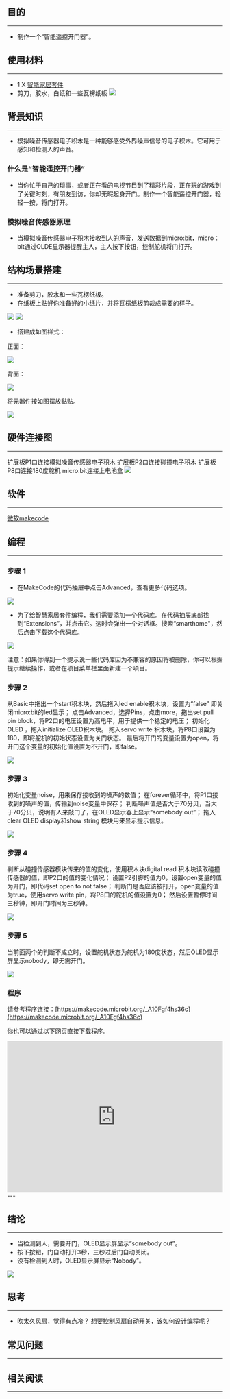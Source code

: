 ## 目的
---

- 制作一个“智能遥控开门器”。

## 使用材料
---

- 1 X [智能家居套件](https://www.elecfreaks.com/estore/elecfreaks-micro-bit-smart-home-kit-with-micro-bit-board.html)
- 剪刀，胶水，白纸和一些瓦楞纸板
![](https://i.imgur.com/NKJyemH.jpg)

## 背景知识
---

- 模拟噪音传感器电子积木是一种能够感受外界噪声信号的电子积木。它可用于感知和检测人的声音。


### 什么是“智能遥控开门器”

- 当你忙于自己的琐事，或者正在看的电视节目到了精彩片段，正在玩的游戏到了关键时刻，有朋友到访，你却无暇起身开门。制作一个智能遥控开门器，轻轻一按，将门打开。

### 模拟噪音传感器原理

- 当模拟噪音传感器电子积木接收到人的声音，发送数据到micro:bit，micro：bit通过OLDE显示器提醒主人，主人按下按钮，控制舵机将门打开。


## 结构场景搭建
---

- 准备剪刀，胶水和一些瓦楞纸板。
- 在纸板上贴好你准备好的小纸片，并将瓦楞纸板剪裁成需要的样子。

![](https://i.imgur.com/CKIwMbh.jpg)
![](https://i.imgur.com/Svav9XC.jpg)
- 搭建成如图样式：

正面：

![](https://i.imgur.com/cHJ6Tup.jpg)


背面：

![](https://i.imgur.com/oTuc2q4.jpg)

将元器件按如图摆放黏贴。

![](https://i.imgur.com/ztjY4AQ.jpg)


## 硬件连接图
---
扩展板P1口连接模拟噪音传感器电子积木
扩展板P2口连接碰撞电子积木
扩展板P8口连接180度舵机
micro:bit连接上电池盒
![](https://i.imgur.com/p6ZtIJS.jpg)

## 软件
---
[微软makecode](https://makecode.microbit.org/#)
 

## 编程
---
### 步骤 1
- 在MakeCode的代码抽屉中点击Advanced，查看更多代码选项。

![](https://i.imgur.com/2qCyzQ7.png)

- 为了给智慧家居套件编程，我们需要添加一个代码库。在代码抽屉底部找到“Extensions”，并点击它。这时会弹出一个对话框。搜索“smarthome"，然后点击下载这个代码库。

![](https://i.imgur.com/OY706rv.png)

注意：如果你得到一个提示说一些代码库因为不兼容的原因将被删除，你可以根据提示继续操作，或者在项目菜单栏里面新建一个项目。


### 步骤 2

从Basic中拖出一个start积木块，然后拖入led enable积木块，设置为“false” 即关闭micro:bit的led显示；
点击Advanced，选择Pins，点击more，拖出set pull pin block，将P2口的电压设置为高电平，用于提供一个稳定的电压；
初始化OLED ，拖入initialize OLED积木块。
拖入servo write 积木块，将P8口设置为180，即将舵机的初始状态设置为关门状态。
最后将开门的变量设置为open，将开门这个变量的初始化值设置为不开门，即false。


![](https://i.imgur.com/mOFgABB.png)

### 步骤 3
初始化变量noise，用来保存接收到的噪声的数值；
在forever循环中，将P1口接收到的噪声的值，传输到noise变量中保存；
判断噪声值是否大于70分贝，当大于70分贝，说明有人来敲门了，在OLED显示器上显示“somebody out”；
拖入clear OLED display和show string 模块用来显示提示信息。

![](https://i.imgur.com/OPIJLUx.png)

### 步骤 4
判断从碰撞传感器模块传来的值的变化，使用积木块digital read 积木块读取碰撞传感器的值，即P2口的值的变化情况；
设置P2引脚的值为0，设置open变量的值为开门，即代码set open to not false；
判断门是否应该被打开，open变量的值为true，使用servo write pin，将P8口的舵机的值设置为0；
然后设置暂停时间三秒钟，即开门时间为三秒钟。

![](https://i.imgur.com/tvZETjX.png)

### 步骤 5

当前面两个的判断不成立时，设置舵机状态为舵机为180度状态，然后OLED显示屏显示nobody，即无需开门。

![](https://i.imgur.com/bXXcwA7.png)

### 程序

请参考程序连接：[https://makecode.microbit.org/_A10Fgf4hs36c](https://makecode.microbit.org/_A10Fgf4hs36c)

你也可以通过以下网页直接下载程序。

<div style="position:relative;height:0;padding-bottom:70%;overflow:hidden;"><iframe style="position:absolute;top:0;left:0;width:100%;height:100%;" src="https://makecode.microbit.org/#pub:_A10Fgf4hs36c" frameborder="0" sandbox="allow-popups allow-forms allow-scripts allow-same-origin"></iframe></div>  
---

## 结论
---

- 当检测到人，需要开门，OLED显示屏显示“somebody out”。
- 按下按钮，门自动打开3秒，三秒过后门自动关闭。
- 没有检测到人时，OLED显示屏显示“Nobody”。

![](https://i.imgur.com/ioUPGkB.gif)

## 思考
---

- 吹太久风扇，觉得有点冷？ 想要控制风扇自动开关，该如何设计编程呢？


## 常见问题
---


## 相关阅读  
---

